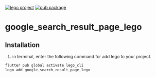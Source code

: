 [![lego project](https://img.shields.io/badge/powered%20by-lego-blue?logo=github)](https://github.com/melodysdreamj/lego)
[![pub package](https://img.shields.io/pub/v/google_search_result_page_lego.svg)](https://pub.dartlang.org/packages/google_search_result_page_lego)

# google_search_result_page_lego

##  Installation
1. in terminal, enter the following command for add lego to your project.
```bash
flutter pub global activate lego_cli
lego add google_search_result_page_lego
```
